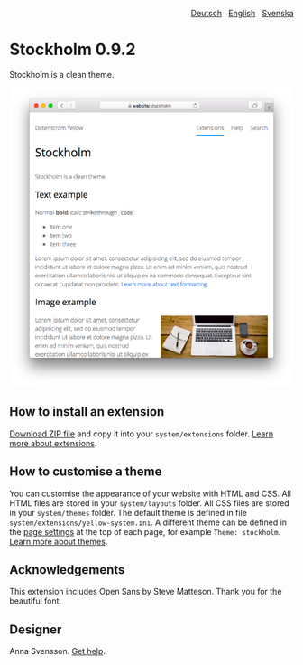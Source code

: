<p align="right"><a href="README-de.md">Deutsch</a> &nbsp; <a href="README.md">English</a> &nbsp; <a href="README-sv.md">Svenska</a></p>

# Stockholm 0.9.2

Stockholm is a clean theme.

<p align="center"><img src="SCREENSHOT.png" alt="Screenshot"></p>

## How to install an extension

[Download ZIP file](https://github.com/annaesvensson/yellow-stockholm/archive/refs/heads/main.zip) and copy it into your `system/extensions` folder. [Learn more about extensions](https://github.com/annaesvensson/yellow-update).

## How to customise a theme

You can customise the appearance of your website with HTML and CSS. All HTML files are stored in your `system/layouts` folder. All CSS files are stored in your `system/themes` folder. The default theme is defined in file `system/extensions/yellow-system.ini`. A different theme can be defined in the [page settings](https://github.com/annaesvensson/yellow-core#settings-page) at the top of each page, for example `Theme: stockholm`. [Learn more about themes](https://datenstrom.se/yellow/help/how-to-customise-a-theme).

## Acknowledgements

This extension includes Open Sans by Steve Matteson. Thank you for the beautiful font.

## Designer

Anna Svensson. [Get help](https://datenstrom.se/yellow/help/).
